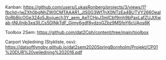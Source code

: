 Kanban: https://github.com/users/LukasRonberg/projects/3/views/1?fbclid=IwZXh0bgNhZW0CMTAAAR1_JIS0G3Wf7nX0NTzEa4BUTVY266Oeal0oRbBicOGe324o5Jbvjuech3Y_aem_AeTCHpJ3mICbf9mh9bPaxLafZUJtXwab-tNUInjb3xq3lLCs5DINkTdF_Gjmy6gdf8ydzoGZbz9MSfpY6cUAos6K 


Toolbox 2Sem: https://github.com/dat2Cph/content/tree/main/toolbox

Carport Vejledning (Stykliste, osv): https://datsoftlyngby.github.io/dat2sem2020SpringBornholm/Projekt/CP01%20DUR%20vejledning%202016.pdf

